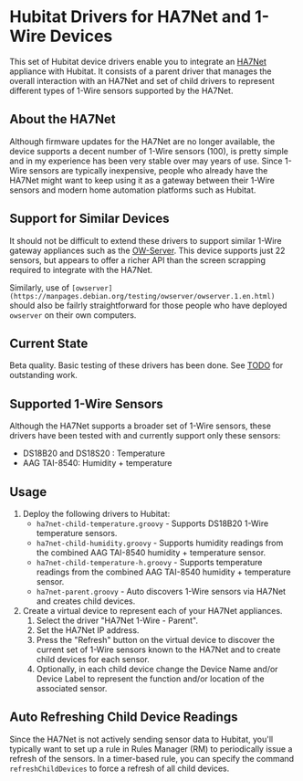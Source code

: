 # Hubitat Drivers for HA7Net and 1-Wire Devices

This set of Hubitat device drivers enable you to integrate an [HA7Net](https://www.embeddeddatasystems.com/HA7Net--Ethernet-1-Wire-Host-Adapter_p_22.html) appliance with Hubitat.  It consists of a parent driver that manages the overall interaction with an HA7Net and set of child drivers to represent different types of 1-Wire sensors supported by the HA7Net.

## About the HA7Net
Although firmware updates for the HA7Net are no longer available, the device supports a decent number of 1-Wire sensors (100), is pretty simple and in my experience has been very stable over may years of use.  Since 1-Wire sensors are typically inexpensive, people who already have the HA7Net might want to keep using it as a gateway between their 1-Wire sensors and modern home automation platforms such as Hubitat.

## Support for Similar Devices

It should not be difficult to extend these drivers to support similar 1-Wire gateway appliances such as the [OW-Server](https://www.embeddeddatasystems.com/OW-SERVER-1-Wire-to-Ethernet-Server-Revision-2_p_152.html). This device supports just 22 sensors, but appears to offer a richer API than the screen scrapping required to integrate with the HA7Net.

Similarly, use of `[owserver](https://manpages.debian.org/testing/owserver/owserver.1.en.html)` should also be failrly straightforward for those people who have deployed `owserver` on their own computers.

## Current State

Beta quality. Basic testing of these drivers has been done. See [TODO](TODO.md) for outstanding work.

## Supported 1-Wire Sensors

Although the HA7Net supports a broader set of 1-Wire sensors, these drivers have been tested with and currently support only these sensors:

* DS18B20 and DS18S20 : Temperature
* AAG TAI-8540:  Humidity + temperature

## Usage

1. Deploy the following drivers to Hubitat:
    * `ha7net-child-temperature.groovy` - Supports DS18B20 1-Wire temperature sensors.
    * `ha7net-child-humidity.groovy` - Supports humidity readings from the combined AAG TAI-8540 humidity + temperature sensor.
    * `ha7net-child-temperature-h.groovy` - Supports temperature readings from the combined AAG TAI-8540 humidity + temperature sensor.
    * `ha7net-parent.groovy` - Auto discovers 1-Wire sensors via HA7Net and creates child devices.
1. Create a virtual device to represent each of your HA7Net appliances.
    1. Select the driver "HA7Net 1-Wire - Parent".
    1. Set the HA7Net IP address.
    1. Press the "Refresh" button on the virtual device to discover the current set of 1-Wire sensors known to the HA7Net and to create child devices for each sensor.
    1. Optionally, in each child device change the Device Name and/or Device Label to represent the function and/or location of the associated sensor.

## Auto Refreshing Child Device Readings

Since the HA7Net is not actively sending sensor data to Hubitat, you'll typically want to set up a rule in Rules Manager (RM) to periodically issue a refresh of the sensors.  In a timer-based rule, you can specify the command `refreshChildDevices` to force a refresh of all child devices.
